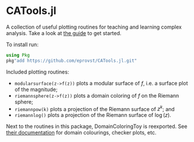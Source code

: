 # CATools.jl

A collection of useful plotting routines for teaching and learning complex
analysis.  Take a look at [the
guide](https://raw.github.com/eprovst/CATools.jl/main/guide/guide.pdf)
to get started.

To install run:
```julia
using Pkg
pkg"add https://github.com/eprovst/CATools.jl.git"
```

Included plotting routines:

- `modularsurface(z->f(z))` plots a modular surface of $f$, i.e. a surface plot of the magnitude;
- `riemannsphere(z->f(z))` plots a domain coloring of $f$ on the Riemann sphere;
- `riemannpow(k)` plots a projection of the Riemann surface of $z^k$; and
- `riemannlog()` plots a projection of the Riemann surface of $\log(z)$.

Next to the routines in this package, DomainColoringToy is reexported.
See [their documentation](https://eprovst.github.io/DomainColoring.jl)
for domain colourings, checker plots, etc.
